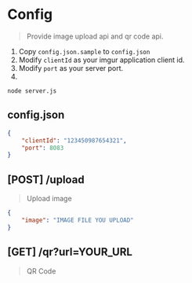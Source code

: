 # Config
> Provide image upload api and qr code api.

1. Copy `config.json.sample` to `config.json`
2. Modify `clientId` as your imgur application client id.
3. Modify `port` as your server port.
4. 
```
node server.js
```

## config.json
```json
{
	"clientId": "123450987654321",
	"port": 8083
}
```

## [POST] /upload
> Upload image
```json
{
	"image": "IMAGE FILE YOU UPLOAD"
}
```

## [GET]  /qr?url=YOUR_URL
> QR Code